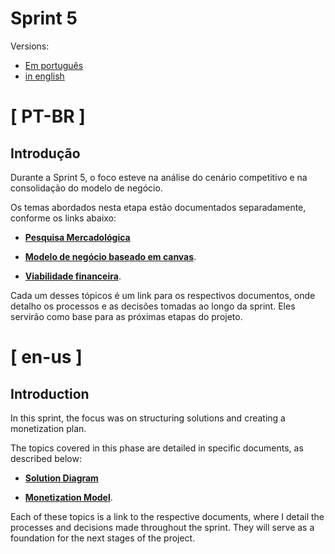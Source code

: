 # Sprint 5

Versions:
- [Em português](#-pt-br-)
- [in english](#-en-us-)

# [ PT-BR ]

## Introdução

Durante a Sprint 5, o foco esteve na análise do cenário competitivo e na consolidação do modelo de negócio.

Os temas abordados nesta etapa estão documentados separadamente, conforme os links abaixo:

- [**Pesquisa Mercadológica**](./pt-br/pesquisa_mercadologica.md)

- [**Modelo de negócio baseado em canvas**](./pt-br/modelo_negocios.md).

- [**Viabilidade financeira**](./pt-br/modelo_monetizacao.md).

Cada um desses tópicos é um link para os respectivos documentos, onde detalho os processos e as decisões tomadas ao longo da sprint. Eles servirão como base para as próximas etapas do projeto.



# [ en-us ]

## Introduction  

In this sprint, the focus was on structuring solutions and creating a monetization plan.  

The topics covered in this phase are detailed in specific documents, as described below:  

- [**Solution Diagram**](./en/solution_diagram.md)  

- [**Monetization Model**](./en/monetization_plan.md).  

Each of these topics is a link to the respective documents, where I detail the processes and decisions made throughout the sprint. They will serve as a foundation for the next stages of the project.  

